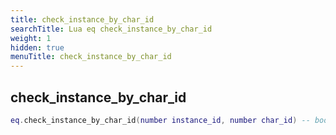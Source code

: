 ```yaml
---
title: check_instance_by_char_id
searchTitle: Lua eq check_instance_by_char_id
weight: 1
hidden: true
menuTitle: check_instance_by_char_id
---
```

## check_instance_by_char_id
```lua
eq.check_instance_by_char_id(number instance_id, number char_id) -- bool
```